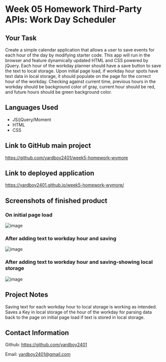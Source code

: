 # Week 05 Homework Third-Party APIs: Work Day Scheduler

## Your Task

Create a simple calendar application that allows a user to save events for each hour of the day by modifying starter code. This app will run in the browser and feature dynamically updated HTML and CSS powered by jQuery. Each hour of the workday planner should have a save button to save the text to local storage. Upon initial page load, if workday hour spots have text data in local storage, it should populate on the page for the correct hour of the workday. Checking against current time, previous hours in the workday should be background color of gray, current hour should be red, and future hours should be green background color.

## Languages Used
- JS/jQuery/Moment
- HTML
- CSS

## Link to GitHub main project
https://github.com/yardboy2401/week5-homework-wymore

## Link to deployed application
https://yardboy2401.github.io/week5-homework-wymore/

## Screenshots of finished product
### On initial page load
![image](https://user-images.githubusercontent.com/85953688/138786809-1db18fde-ccb4-467d-8f2b-5a70068071aa.png)
### After adding text to workday hour and saving
![image](https://user-images.githubusercontent.com/85953688/138786918-0c75b700-45ec-471b-9f47-5833dfca4ad0.png)
### After adding text to workday hour and saving-showing local storage
![image](https://user-images.githubusercontent.com/85953688/138787061-9811d049-82c9-4025-8c2d-f8d9cc0df1a0.png)

## Project Notes
Saving text for each workday hour to local storage is working as intended. Saves a Key in local storage of the hour of the workday for parsing data back to the page on initial page load if text is stored in local storage. 

## Contact Information
Github: https://github.com/yardboy2401

Email: yardboy2401@gmail.com




